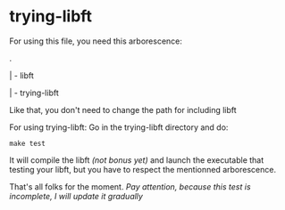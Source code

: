 # trying-libft
For using this file, you need this arborescence:

.

| - libft

| - trying-libft
 
Like that, you don't need to change the path for including libft

For using trying-libft:
Go in the trying-libft directory and do:

 ```
 make test
 ```
It will compile the libft *(not bonus yet)* and launch the executable that testing
your libft, but you have to respect the mentionned arborescence.

That's all folks for the moment.
*Pay attention, because this test is incomplete, I will update it gradually*
